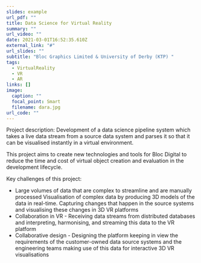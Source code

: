 ```yaml
---
slides: example
url_pdf: ""
title: Data Science for Virtual Reality
summary: ""
url_video: ""
date: 2021-03-01T16:52:35.610Z
external_link: "#"
url_slides: ""
subtitle: "Bloc Graphics Limited & University of Derby (KTP) "
tags:
  - VirtualReality
  - VR
  - AR
links: []
image:
  caption: ""
  focal_point: Smart
  filename: dara.jpg
url_code: ""
---
```

Project description:  Development of a data science pipeline system which takes a live data stream from a source data system and parses it so that it can be visualised instantly in a virtual environment.

This project aims to create new technologies and tools for Bloc Digital to reduce the time and cost of virtual object creation and evaluation in the development lifecycle.

Key challenges of this project:

* Large volumes of data that are complex to streamline and are manually processed
  Visualisation of complex data by producing 3D models of the data in real-time. Capturing changes that happen in the source systems and visualising these changes in 3D VR platforms
* Collaboration in VR - Receiving data streams from distributed databases and interpreting, harmonising, and streaming this data to the VR platform
* Collaborative design - Designing the platform keeping in view the requirements of the customer-owned data source systems and the engineering teams making use of this data for interactive 3D VR visualisations